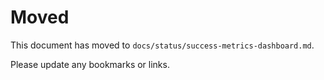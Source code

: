 # Moved

This document has moved to `docs/status/success-metrics-dashboard.md`.

Please update any bookmarks or links.